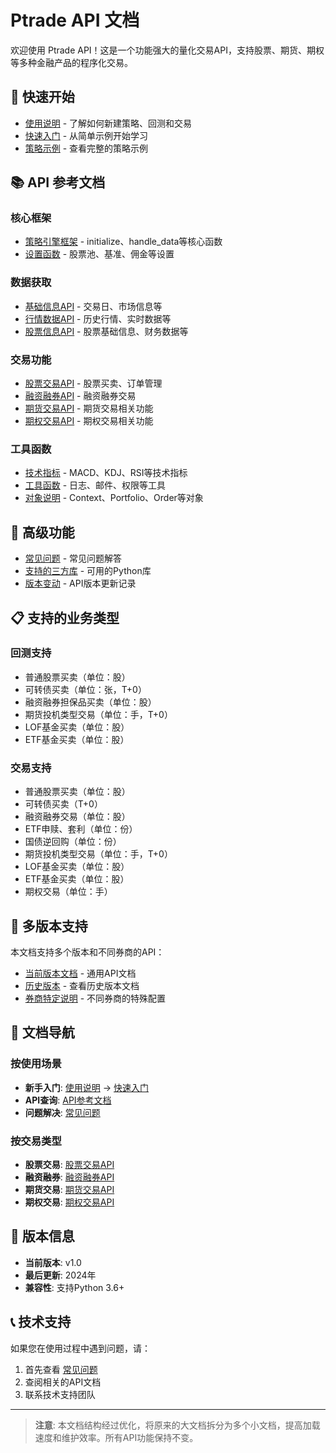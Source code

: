 # Ptrade API 文档

欢迎使用 Ptrade API！这是一个功能强大的量化交易API，支持股票、期货、期权等多种金融产品的程序化交易。

## 🚀 快速开始

- [使用说明](docs/getting-started/usage.md) - 了解如何新建策略、回测和交易
- [快速入门](docs/getting-started/quick-start.md) - 从简单示例开始学习
- [策略示例](docs/getting-started/examples.md) - 查看完整的策略示例

## 📚 API 参考文档

### 核心框架
- [策略引擎框架](docs/api-reference/framework.md) - initialize、handle_data等核心函数
- [设置函数](docs/api-reference/settings.md) - 股票池、基准、佣金等设置

### 数据获取
- [基础信息API](docs/api-reference/basic-info.md) - 交易日、市场信息等
- [行情数据API](docs/api-reference/market-data.md) - 历史行情、实时数据等
- [股票信息API](docs/api-reference/stock-info.md) - 股票基础信息、财务数据等

### 交易功能
- [股票交易API](docs/api-reference/stock-trading.md) - 股票买卖、订单管理
- [融资融券API](docs/api-reference/margin-trading.md) - 融资融券交易
- [期货交易API](docs/api-reference/futures.md) - 期货交易相关功能
- [期权交易API](docs/api-reference/options.md) - 期权交易相关功能

### 工具函数
- [技术指标](docs/api-reference/technical-indicators.md) - MACD、KDJ、RSI等技术指标
- [工具函数](docs/api-reference/utilities.md) - 日志、邮件、权限等工具
- [对象说明](docs/api-reference/objects.md) - Context、Portfolio、Order等对象

## 🔧 高级功能

- [常见问题](docs/advanced/faq.md) - 常见问题解答
- [支持的三方库](docs/advanced/supported-libraries.md) - 可用的Python库
- [版本变动](docs/advanced/version-changes.md) - API版本更新记录

## 📋 支持的业务类型

### 回测支持
- 普通股票买卖（单位：股）
- 可转债买卖（单位：张，T+0）
- 融资融券担保品买卖（单位：股）
- 期货投机类型交易（单位：手，T+0）
- LOF基金买卖（单位：股）
- ETF基金买卖（单位：股）

### 交易支持
- 普通股票买卖（单位：股）
- 可转债买卖（T+0）
- 融资融券交易（单位：股）
- ETF申赎、套利（单位：份）
- 国债逆回购（单位：份）
- 期货投机类型交易（单位：手，T+0）
- LOF基金买卖（单位：股）
- ETF基金买卖（单位：股）
- 期权交易（单位：手）

## 🏢 多版本支持

本文档支持多个版本和不同券商的API：

- [当前版本文档](docs/brokers/common/) - 通用API文档
- [历史版本](docs/versions/) - 查看历史版本文档
- [券商特定说明](docs/brokers/) - 不同券商的特殊配置

## 📖 文档导航

### 按使用场景
- **新手入门**: [使用说明](docs/getting-started/usage.md) → [快速入门](docs/getting-started/quick-start.md)
- **API查询**: [API参考文档](#-api-参考文档)
- **问题解决**: [常见问题](docs/advanced/faq.md)

### 按交易类型
- **股票交易**: [股票交易API](docs/api-reference/stock-trading.md)
- **融资融券**: [融资融券API](docs/api-reference/margin-trading.md)
- **期货交易**: [期货交易API](docs/api-reference/futures.md)
- **期权交易**: [期权交易API](docs/api-reference/options.md)

## 🔄 版本信息

- **当前版本**: v1.0
- **最后更新**: 2024年
- **兼容性**: 支持Python 3.6+

## 📞 技术支持

如果您在使用过程中遇到问题，请：

1. 首先查看 [常见问题](docs/advanced/faq.md)
2. 查阅相关的API文档
3. 联系技术支持团队

---

> **注意**: 本文档结构经过优化，将原来的大文档拆分为多个小文档，提高加载速度和维护效率。所有API功能保持不变。
